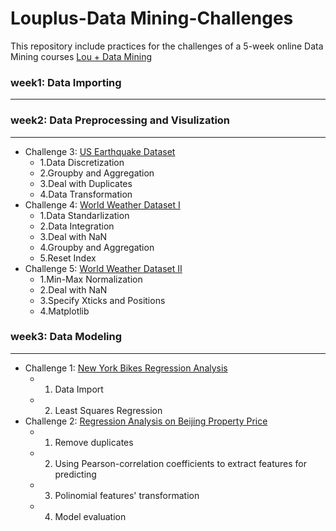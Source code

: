 
# Louplus-Data Mining-Challenges

This repository include practices for the challenges of a 5-week online Data Mining courses
[Lou + Data Mining](https://www.shiyanlou.com/courses/1464)


### week1: Data Importing
---
### week2: Data Preprocessing and Visulization
---
- Challenge 3: [US Earthquake Dataset](https://github.com/lisu1222/louplus-dm-challenges/blob/master/earthquake.py)
    - 1.Data Discretization 
    - 2.Groupby and Aggregation 
    - 3.Deal with Duplicates 
    - 4.Data Transformation
- Challenge 4: [World Weather Dataset I](https://github.com/lisu1222/louplus-dm-challenges/blob/master/carbon_dioxide.py)
    - 1.Data Standarlization  
    - 2.Data Integration 
    - 3.Deal with NaN  
    - 4.Groupby and Aggregation 
    - 5.Reset Index
- Challenge 5: [World Weather Dataset II](https://github.com/lisu1222/louplus-dm-challenges/blob/master/carbon-gdp.py)
    - 1.Min-Max Normalization 
    - 2.Deal with NaN  
    - 3.Specify Xticks and Positions  
    - 4.Matplotlib
    
    
### week3: Data Modeling 
---
- Challenge 1: [New York Bikes Regression Analysis](https://github.com/lisu1222/louplus-dm-challenges/blob/master/ols_matrix.py)
    - 1. Data Import
    - 2. Least Squares Regression
- Challenge 2: [Regression Analysis on Beijing Property Price](https://github.com/lisu1222/louplus-dm-challenges/blob/master/houseprice.py)
    - 1. Remove duplicates
    - 2. Using Pearson-correlation coefficients to extract features for predicting
    - 3. Polinomial features' transformation
    - 4. Model evaluation


